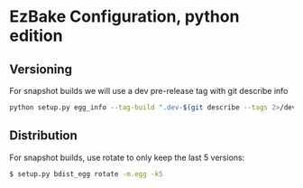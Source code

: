 # EzBake Configuration, python edition

## Versioning
For snapshot builds we will use a dev pre-release tag with git describe info

```bash
python setup.py egg_info --tag-build ".dev-$(git describe --tags 2>/dev/null)"
```

## Distribution
For snapshot builds, use rotate to only keep the last 5 versions:

```bash
$ setup.py bdist_egg rotate -m.egg -k5
```
